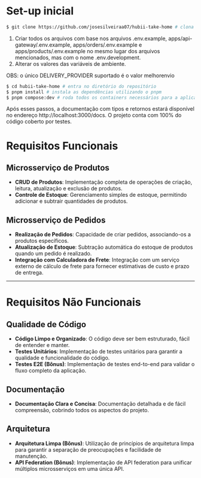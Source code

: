 # Set-up inicial

```bash
$ git clone https://github.com/josesilveiraa07/hubii-take-home # clona o repositório
```

1. Criar todos os arquivos com base nos arquivos .env.example, apps/api-gateway/.env.example, apps/orders/.env.example e apps/products/.env.example
   no mesmo lugar dos arquivos mencionados, mas com o nome .env.development.
2. Alterar os valores das variáveis de ambiente.

OBS: o único DELIVERY_PROVIDER suportado é o valor melhorenvio

```bash
$ cd hubii-take-home # entra no diretório do repositório
$ pnpm install # instala as dependências utilizando o pnpm
$ pnpm compose:dev # roda todos os containers necessários para a aplicação subir
```

Após esses passos, a documentação com tipos e retornos estará disponível no endereço http://localhost:3000/docs.
O projeto conta com 100% do código coberto por testes.

# Requisitos Funcionais

## Microsserviço de Produtos

- **CRUD de Produtos**: Implementação completa de operações de criação, leitura, atualização e exclusão de produtos.
- **Controle de Estoque**: Gerenciamento simples de estoque, permitindo adicionar e subtrair quantidades de produtos.

## Microsserviço de Pedidos

- **Realização de Pedidos**: Capacidade de criar pedidos, associando-os a produtos específicos.
- **Atualização de Estoque**: Subtração automática do estoque de produtos quando um pedido é realizado.
- **Integração com Calculadora de Frete**: Integração com um serviço externo de cálculo de frete para fornecer estimativas de custo e prazo de entrega.

---

# Requisitos Não Funcionais

## Qualidade de Código

- **Código Limpo e Organizado**: O código deve ser bem estruturado, fácil de entender e manter.
- **Testes Unitários**: Implementação de testes unitários para garantir a qualidade e funcionalidade do código.
- **Testes E2E (Bônus)**: Implementação de testes end-to-end para validar o fluxo completo da aplicação.

## Documentação

- **Documentação Clara e Concisa**: Documentação detalhada e de fácil compreensão, cobrindo todos os aspectos do projeto.

## Arquitetura

- **Arquitetura Limpa (Bônus)**: Utilização de princípios de arquitetura limpa para garantir a separação de preocupações e facilidade de manutenção.
- **API Federation (Bônus)**: Implementação de API federation para unificar múltiplos microsserviços em uma única API.
